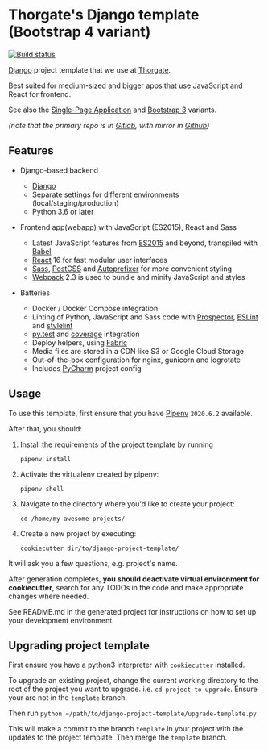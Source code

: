 # Thorgate's Django template (Bootstrap 4 variant)

[![Build status](https://gitlab.com/thorgate-public/django-project-template/badges/master/pipeline.svg)](https://gitlab.com/thorgate-public/django-project-template/commits/master)

[Django](https://www.djangoproject.com/) project template that we use at [Thorgate](https://thorgate.eu).

Best suited for medium-sized and bigger apps that use JavaScript and React for frontend.

See also the [Single-Page Application](https://gitlab.com/thorgate-public/django-project-template/tree/spa)
and [Bootstrap 3](https://gitlab.com/thorgate-public/django-project-template/tree/legacy-docker-bootstrap3) variants.

_(note that the primary repo is in [Gitlab](https://gitlab.com/thorgate-public/django-project-template), with mirror in [Github](https://github.com/thorgate/django-project-template))_


## Features

- Django-based backend

    - [Django](https://www.djangoproject.com/)
    - Separate settings for different environments (local/staging/production)
    - Python 3.6 or later

- Frontend app(webapp) with JavaScript (ES2015), React and Sass

    - Latest JavaScript features from [ES2015](https://babeljs.io/docs/learn-es2015/) and beyond, transpiled with
      [Babel](https://babeljs.io/)
    - [React](https://facebook.github.io/react/) 16 for fast modular user interfaces
    - [Sass](http://sass-lang.com/), [PostCSS](http://postcss.org/) and
      [Autoprefixer](https://github.com/postcss/autoprefixer) for more convenient styling
    - [Webpack](https://webpack.github.io/) 2.3 is used to bundle and minify JavaScript and styles

- Batteries

    - Docker / Docker Compose integration
    - Linting of Python, JavaScript and Sass code with [Prospector](http://prospector.landscape.io/),
      [ESLint](http://eslint.org/) and [stylelint](https://stylelint.io/)
    - [py.test](http://pytest.org/) and [coverage](https://coverage.readthedocs.io/) integration
    - Deploy helpers, using [Fabric](http://www.fabfile.org/)
    - Media files are stored in a CDN like S3 or Google Cloud Storage
    - Out-of-the-box configuration for nginx, gunicorn and logrotate
    - Includes [PyCharm](https://www.jetbrains.com/pycharm/) project config


## Usage

To use this template, first ensure that you have
[Pipenv](https://pipenv.readthedocs.io/en/latest/) `2020.6.2` available.

After that, you should:

1. Install the requirements of the project template by running
    ```
    pipenv install
    ```
2. Activate the virtualenv created by pipenv:
    ```
    pipenv shell
    ```
3. Navigate to the directory where you'd like to create your project:
    ```
    cd /home/my-awesome-projects/
    ```

4. Create a new project by executing:
    ```
    cookiecutter dir/to/django-project-template/
    ```


It will ask you a few questions, e.g. project's name.

After generation completes, **you should deactivate virtual environment for cookiecutter**,
search for any TODOs in the code and make appropriate changes where needed.

See README.md in the generated project for instructions on how to set up your development environment.


## Upgrading project template

First ensure you have a python3 interpreter with `cookiecutter` installed.

To upgrade an existing project, change the current working directory to the root of the project you want to upgrade. i.e. `cd project-to-upgrade`. Ensure your are not in the `template` branch.

Then run `python ~/path/to/django-project-template/upgrade-template.py`

This will make a commit to the branch `template` in your project with the updates to the project template. Then merge the `template` branch.
